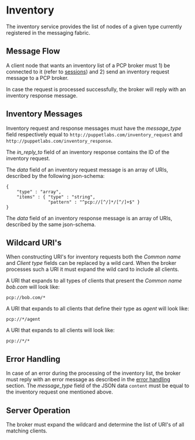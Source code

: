 Inventory
===

The inventory service provides the list of nodes of a given type currently
registered in the messaging fabric.

Message Flow
---

A client node that wants an inventory list of a PCP broker must 1) be
connected to it (refer to [sessions][1]) and 2) send an inventory
request message to a PCP broker.

In case the request is processed successfully, the broker will reply with an
inventory response message.

Inventory Messages
---

Inventory request and response messages must have the *message_type*
field respectively equal to `http://puppetlabs.com/inventory_request` and
`http://puppetlabs.com/inventory_response`.

The *in_reply_to* field of an inventory response contains the ID of the
inventory request.

The *data* field of an inventory request message is an array of URIs,
described by the following json-schema:

```
{
    "type" : "array",
    "items" : { "type" : "string",
                "pattern" : "^pcp://[^/]*/[^/]+$" }
}
```

The *data* field of an inventory response message is an array of URIs,
described by the same json-schema.

Wildcard URI's
---

When constructing URI's for inventory requests both the *Common name* and
*Client type* fields can be replaced by a wild card. When the broker processes
such a URI it must expand the wild card to include all clients.

A URI that expands to all types of clients that present the *Common name* _bob.com_
will look like:

`pcp://bob.com/*`

A URI that expands to all clients that define their type as _agent_ will look like:

`pcp://*/agent`

A URI that expands to all clients will look like:

`pcp://*/*`

Error Handling
---

In case of an error during the processing of the inventory list, the broker must
reply with an error message as described in the [error handling][2] section.
The *message_type* field of the JSON data `content` must be equal to the
inventory request one mentioned above.

Server Operation
---

The broker must expand the wildcard and determine the list of URI's of all matching
clients.

[1]: session.md
[2]: error_handling.md
